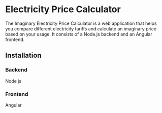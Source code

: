 # Electricity Price Calculator
The Imaginary Electricity Price Calculator is a web application that helps you compare different electricity tariffs and calculate an imaginary price based on your usage. It consists of a Node.js backend and an Angular frontend.

## Installation

### Backend
Node js

### Frontend
Angular
